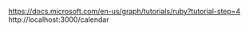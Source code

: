 https://docs.microsoft.com/en-us/graph/tutorials/ruby?tutorial-step=4
http://localhost:3000/calendar

